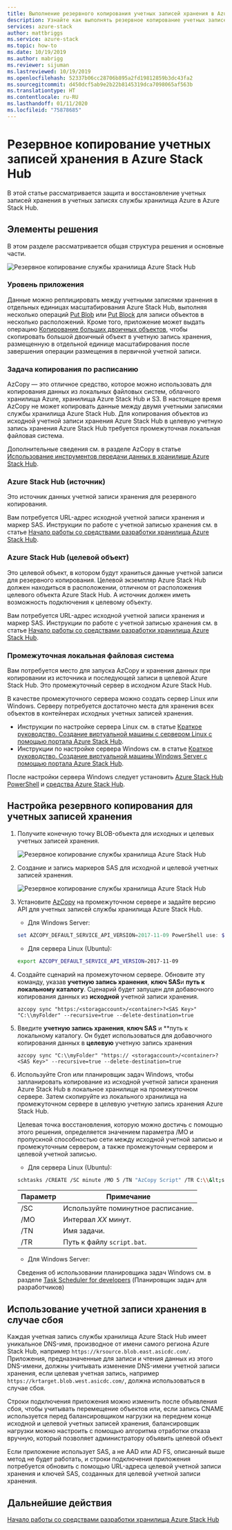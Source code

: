 ```yaml
---
title: Выполнение резервного копирования учетных записей хранения в Azure Stack Hub | Документация Майкрософт
description: Узнайте как выполнять резервное копирование учетных записей хранения в Azure Stack Hub.
services: azure-stack
author: mattbriggs
ms.service: azure-stack
ms.topic: how-to
ms.date: 10/19/2019
ms.author: mabrigg
ms.reviewer: sijuman
ms.lastreviewed: 10/19/2019
ms.openlocfilehash: 52337b06cc28706b895a2fd19812859b3dc43fa2
ms.sourcegitcommit: d450dcf5ab9e2b22b8145319dca7098065af563b
ms.translationtype: HT
ms.contentlocale: ru-RU
ms.lasthandoff: 01/11/2020
ms.locfileid: "75878685"
---
```

# <a name="back-up-your-storage-accounts-on-azure-stack-hub"></a>Резервное копирование учетных записей хранения в Azure Stack Hub

В этой статье рассматривается защита и восстановление учетных записей хранения в учетных записях службы хранилища Azure в Azure Stack Hub.

## <a name="elements-of-the-solution"></a>Элементы решения

В этом разделе рассматривается общая структура решения и основные части.

![Резервное копирование службы хранилища Azure Stack Hub](./media/azure-stack-network-howto-backup-storage/azure-stack-storage-backup.png)

### <a name="application-layer"></a>Уровень приложения

Данные можно реплицировать между учетными записями хранения в отдельных единицах масштабирования Azure Stack Hub, выполняя несколько операций [Put Blob](https://docs.microsoft.com/rest/api/storageservices/put-blob) или [Put Block](https://docs.microsoft.com/rest/api/storageservices/put-block) для записи объектов в несколько расположений. Кроме того, приложение может выдать операцию [Копирование больших двоичных объектов](https://docs.microsoft.com/rest/api/storageservices/copy-blob), чтобы скопировать большой двоичный объект в учетную запись хранения, размещенную в отдельной единице масштабирования после завершения операции размещения в первичной учетной записи.

### <a name="scheduled-copy-task"></a>Задача копирования по расписанию

AzCopy — это отличное средство, которое можно использовать для копирования данных из локальных файловых систем, облачного хранилища Azure, хранилища Azure Stack Hub и S3. В настоящее время AzCopy не может копировать данные между двумя учетными записями службы хранилища Azure Stack Hub. Для копирования объектов из исходной учетной записи хранения Azure Stack Hub в целевую учетную запись хранения Azure Stack Hub требуется промежуточная локальная файловая система.

Дополнительные сведения см. в разделе AzCopy в статье [Использование инструментов передачи данных в хранилище Azure Stack Hub](https://docs.microsoft.com/azure-stack/user/azure-stack-storage-transfer?view=azs-1908#azcopy).

### <a name="azure-stack-hub-source"></a>Azure Stack Hub (источник)

Это источник данных учетной записи хранения для резервного копирования.

Вам потребуется URL-адрес исходной учетной записи хранения и маркер SAS. Инструкции по работе с учетной записью хранения см. в статье [Начало работы со средствами разработки хранилища Azure Stack Hub](azure-stack-storage-dev.md).

### <a name="azure-stack-hub-target"></a>Azure Stack Hub (целевой объект)

Это целевой объект, в котором будут храниться данные учетной записи для резервного копирования. Целевой экземпляр Azure Stack Hub должен находиться в расположении, отличном от расположения целевого объекта Azure Stack Hub. А источник должен иметь возможность подключения к целевому объекту.

Вам потребуется URL-адрес исходной учетной записи хранения и маркер SAS. Инструкции по работе с учетной записью хранения см. в статье [Начало работы со средствами разработки хранилища Azure Stack Hub](azure-stack-storage-dev.md).

### <a name="intermediary-local-filesystem"></a>Промежуточная локальная файловая система

Вам потребуется место для запуска AzCopy и хранения данных при копировании из источника и последующей записи в целевой Azure Stack Hub. Это промежуточный сервер в исходном Azure Stack Hub.

В качестве промежуточного сервера можно создать сервер Linux или Windows. Серверу потребуется достаточно места для хранения всех объектов в контейнерах исходных учетных записей хранения.
- Инструкции по настройке сервера Linux см. в статье [Краткое руководство. Создание виртуальной машины с сервером Linux с помощью портала Azure Stack Hub](azure-stack-quick-linux-portal.md).  
- Инструкции по настройке сервера Windows см. в статье [Краткое руководство. Создание виртуальной машины Windows Server с помощью портала Azure Stack Hub](azure-stack-quick-windows-portal.md).  

После настройки сервера Windows следует установить [Azure Stack Hub PowerShell](https://docs.microsoft.com/azure-stack/operator/azure-stack-powershell-install?toc=https%3A%2F%2Fdocs.microsoft.com%2FFazure-stack%2Fuser%2FTOC.json&bc=https%3A%2F%2Fdocs.microsoft.com%2FFazure-stack%2Fbreadcrumb%2Ftoc.json) и [средства Azure Stack Hub](https://docs.microsoft.com/azure-stack/operator/azure-stack-powershell-download?toc=https%3A%2F%2Fdocs.microsoft.com%2FFazure-stack%2Fuser%2FTOC.json&bc=https%3A%2F%2Fdocs.microsoft.com%2FFazure-stack%2Fbreadcrumb%2Ftoc.json).

## <a name="set-up-backup-for-storage-accounts"></a>Настройка резервного копирования для учетных записей хранения

1. Получите конечную точку BLOB-объекта для исходных и целевых учетных записей хранения.

    ![Резервное копирование службы хранилища Azure Stack Hub](./media/azure-stack-network-howto-backup-storage/back-up-step1.png)

2. Создание и запись маркеров SAS для исходной и целевой учетных записей хранения.

    ![Резервное копирование службы хранилища Azure Stack Hub](./media/azure-stack-network-howto-backup-storage/back-up-step2.png)

3. Установите [AzCopy](https://github.com/Azure/azure-storage-azcopy) на промежуточном сервере и задайте версию API для учетных записей службы хранилища Azure Stack Hub.

    - Для Windows Server:

    ```PowerShell  
    set AZCOPY_DEFAULT_SERVICE_API_VERSION=2017-11-09 PowerShell use: $env:AZCOPY_DEFAULT_SERVICE_API_VERSION="2017-11-09"
    ```

    - Для сервера Linux (Ubuntu):

    ```bash  
    export AZCOPY_DEFAULT_SERVICE_API_VERSION=2017-11-09
    ```

4. Создайте сценарий на промежуточном сервере. Обновите эту команду, указав **учетную запись хранения**, **ключ SAS**и **путь к локальному каталогу**. Сценарий будет запущен для добавочного копирования данных из **исходной** учетной записи хранения.

    ```
    azcopy sync "https:/<storagaccount>/<container>?<SAS Key>" "C:\\myFolder" --recursive=true --delete-destination=true
    ```

5.  Введите **учетную запись хранения**, **ключ SAS** и **путь к локальному каталогу.  Он будет использоваться для добавочного копирования данных в **целевую** учетную запись хранения
    
    ```
    azcopy sync "C:\\myFolder" "https:// <storagaccount>/<container>?<SAS Key>" --recursive=true --delete-destination=true
    ```

6.  Используйте Cron или планировщик задач Windows, чтобы запланировать копирование из исходной учетной записи хранения Azure Stack Hub в локальное хранилище на промежуточном сервере. Затем скопируйте из локального хранилища на промежуточном сервере в целевую учетную запись хранения Azure Stack Hub.

    Целевая точка восстановления, которую можно достичь с помощью этого решения, определяется значением параметра /MO и пропускной способностью сети между исходной учетной записью и промежуточным сервером, а также промежуточным сервером и целевой учетной записью.

    - Для сервера Linux (Ubuntu):

    ```bash  
    schtasks /CREATE /SC minute /MO 5 /TN "AzCopy Script" /TR C:\\&lt;script name>.bat
    ```

    | Параметр | Примечание | 
    | ---- | ---- |
    | /SC | Используйте поминутное расписание. |
    | /MO | Интервал *XX* минут. |
    | /TN | Имя задачи. |
    | /TR | Путь к файлу `script.bat`. |


    - Для Windows Server:

    Сведения об использовании планировщика задач Windows см. в разделе [Task Scheduler for developers](https://docs.microsoft.com/windows/win32/taskschd/task-scheduler-start-page) (Планировщик задач для разработчиков)
    

## <a name="use-your-storage-account-in-a-disaster"></a>Использование учетной записи хранения в случае сбоя

Каждая учетная запись службы хранилища Azure Stack Hub имеет уникальное DNS-имя, производное от имени самого региона Azure Stack Hub, например `https://krsource.blob.east.asicdc.com/`. Приложения, предназначенные для записи и чтения данных из этого DNS-имени, должны учитывать изменение DNS-имени учетной записи хранения, если целевая учетная запись, например `https://krtarget.blob.west.asicdc.com/`, должна использоваться в случае сбоя.

Строки подключения приложения можно изменить после объявления сбоя, чтобы учитывать перемещение объектов или, если запись CNAME используется перед балансировщиком нагрузки на переднем конце исходной и целевой учетных записей хранения, балансировщик нагрузки можно настроить с помощью алгоритма отработки отказа вручную, который позволяет администратору объявить целевой объект

Если приложение использует SAS, а не AAD или AD FS, описанный выше метод не будет работать, и строки подключения приложения потребуется обновить с помощью URL-адреса целевой учетной записи хранения и ключей SAS, созданных для целевой учетной записи хранения.

## <a name="next-steps"></a>Дальнейшие действия

[Начало работы со средствами разработки хранилища Azure Stack Hub](azure-stack-storage-dev.md)